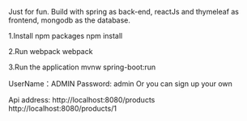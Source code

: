 
Just for fun.
Build with spring as back-end, reactJs and thymeleaf as frontend, mongodb as the database.

1.Install npm packages
npm install

2.Run webpack
webpack

3.Run the application
mvnw spring-boot:run

UserName：ADMIN
Password: admin
Or you can sign up your own

Api address:
http://localhost:8080/products
http://localhost:8080/products/1
